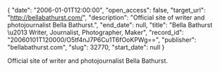{
  "date": "2006-01-01T12:00:00", 
  "open_access": false, 
  "target_url": "http://bellabathurst.com/", 
  "description": "Official site of writer and photojournalist Bella Bathurst.", 
  "end_date": null, 
  "title": "Bella Bathurst \u2013 Writer, Journalist, Photographer, Maker", 
  "record_id": "20060101T120000/O5tf4nJ7P6Cu1T6fOoKPWg==", 
  "publisher": "bellabathurst.com", 
  "slug": 32770, 
  "start_date": null
}

Official site of writer and photojournalist Bella Bathurst.